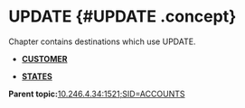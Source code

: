 # UPDATE {#UPDATE .concept}

Chapter contains destinations which use UPDATE.

-   **[CUSTOMER](../../../../../../modules/demo_Enterprise/dita/crossref/dbo/dboRef/res_Id86.md)**  

-   **[STATES](../../../../../../modules/demo_Enterprise/dita/crossref/dbo/dboRef/res_Id47.md)**  


**Parent topic:**[10.246.4.34:1521;SID=ACCOUNTS](../../../../../../modules/demo_Enterprise/dita/crossref/dbo/dboRef/Group_Id151.md)

